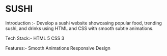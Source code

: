 # SUSHI
Introduction :-
Develop a sushi website showcasing popular food, trending sushi, and drinks using HTML and CSS with smooth subtle animations.

Tech Stack:-
HTML 5
CSS 3

Features:-
Smooth Animations
Responsive Design
